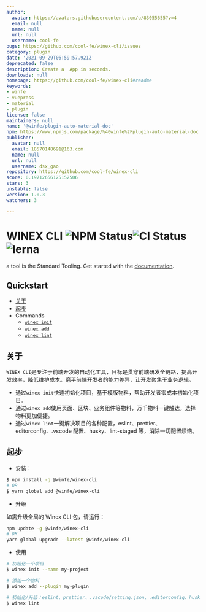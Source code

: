 ```yaml
---
author:
  avatar: https://avatars.githubusercontent.com/u/83055655?v=4
  email: null
  name: null
  url: null
  username: cool-fe
bugs: https://github.com/cool-fe/winex-cli/issues
category: plugin
date: '2021-09-29T06:59:57.921Z'
deprecated: false
description: Create a  App in seconds.
downloads: null
homepage: https://github.com/cool-fe/winex-cli#readme
keywords:
- winfe
- vuepress
- material
- plugin
license: false
maintainers: null
name: '@winfe/plugin-auto-material-doc'
npm: https://www.npmjs.com/package/%40winfe%2Fplugin-auto-material-doc
publisher:
  avatar: null
  email: 18570148691@163.com
  name: null
  url: null
  username: dsx_gao
repository: https://github.com/cool-fe/winex-cli
score: 0.19712656125152506
stars: 3
unstable: false
version: 1.0.3
watchers: 3

---
```


# WINEX CLI ![NPM Status](https://img.shields.io/npm/v/@winfe/winex-cli.svg?style=flat)![CI Status](https://circleci.com/gh/cool-fe/winex-cli/tree/main.svg?style=shield) ![lerna](https://img.shields.io/badge/maintained%20with-lerna-cc00ff.svg)

a tool is the Standard Tooling. Get started with the [documentation](https://cool-fe.github.io/docs-winex-cli/).

## Quickstart

- [关于](#关于)
- [起步](#起步)
- Commands
  - [`winex init`](https://github.com/cool-fe/winex-cli/tree/doc/packages/cli-plugin-lint)
  - [`winex add`](https://github.com/cool-fe/winex-cli/tree/doc/packages/cli-plugin-lint)
  - [`winex lint`](https://github.com/cool-fe/winex-cli/tree/doc/packages/cli-plugin-lint)

## 关于

`WINEX CLI`是专注于前端开发的自动化工具，目标是贯穿前端研发全链路，提高开发效率，降低维护成本。磨平前端开发者的能力差异，让开发聚焦于业务逻辑。

- 通过`winex init`快速初始化项目，基于模版物料，帮助开发者零成本初始化项目。
- 通过`winex add`使用页面、区块、业务组件等物料，万千物料一键触达，选择物料更加便捷。
- 通过`winex lint`一键解决项目的各种配置，eslint、prettier、editorconfig、.vscode 配置、husky、lint-staged 等，消除一切配置烦恼。

## 起步

- 安装：

```bash
$ npm install -g @winfe/winex-cli
# OR
$ yarn global add @winfe/winex-cli
```

- 升级

如需升级全局的 Winex CLI 包，请运行：

```bash
npm update -g @winfe/winex-cli
# OR
yarn global upgrade --latest @winfe/winex-cli
```

- 使用

```bash
# 初始化一个项目
$ winex init --name my-project

# 添加一个物料
$ winex add --plugin my-plugin

# 初始化/升级：eslint、prettier、.vscode/setting.json、.editorconfig、husky、lint-staged...
$ winex lint
```
